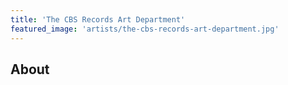 ```yaml
---
title: 'The CBS Records Art Department'
featured_image: 'artists/the-cbs-records-art-department.jpg'
---
```


## About


